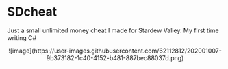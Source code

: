 # SDcheat
Just a small unlimited money cheat I made for Stardew Valley. My first time writing C#
<p align="center">
![image](https://user-images.githubusercontent.com/62112812/202001007-9b373182-1c40-4152-b481-887bec88037d.png)
</p>
